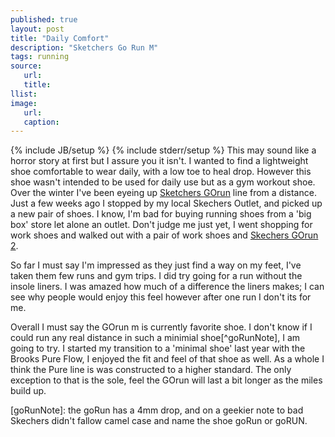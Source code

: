 ```yaml
---
published: true
layout: post
title: "Daily Comfort"
description: "Sketchers Go Run M"
tags: running
source:
   url:
   title:
llist:
image:
   url:
   caption:
---
```

{% include JB/setup %}
{% include stderr/setup %}
This may sound like a horror story at first but I assure you it isn't. I wanted to find a lightweight shoe comfortable to wear daily, with a low toe to heal drop. However this shoe wasn't intended to be used for daily use but as a gym workout shoe. Over the winter I've been eyeing up [Sketchers GOrun][goRunInfo] line from a distance. Just a few weeks ago I stopped by my local Skechers Outlet, and picked up a new pair of shoes. I know, I'm bad for buying running shoes from a 'big box' store let alone an outlet. Don't judge me just yet, I went shopping for work shoes and walked out with a pair of work shoes and [Skechers GOrun 2][goRun].

So far I must say I'm impressed as they just find a way on my feet, I've taken them few runs and gym trips. I did try going for a run without the insole liners. I was amazed how much of a difference the liners makes; I can see why people would enjoy this feel however after one run I don't its for me. 
 
Overall I must say the GOrun m is currently favorite shoe. I don't know if I could run any real distance in such a minimial shoe[^goRunNote], I am going to try. I started my transition to a 'minimal shoe' last year with the Brooks Pure Flow, I enjoyed the fit and feel of that shoe as well. As a whole I think the Pure line is was constructed to a higher standard. The only exception to that is the sole, feel the GOrun will last a bit longer as the miles build up.

[goRun]: http://skechersperformance.com/running/mens#/53555-gorun2
[goRunInfo]: http://www.skechers.com/info/gorun2

[goRunNote]: the goRun has a 4mm drop, and on a geekier note to bad Skechers didn't fallow camel case and name the shoe goRun or goRUN.